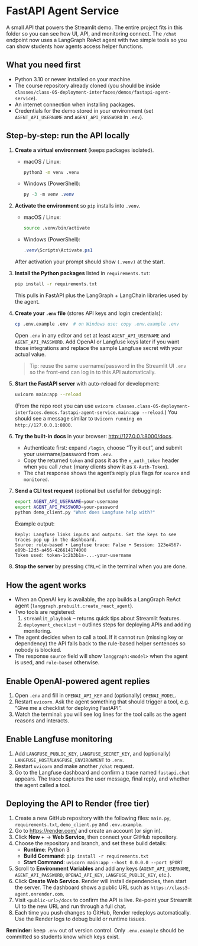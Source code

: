 # FastAPI Agent Service

A small API that powers the Streamlit demo. The entire project fits in this folder so you can see how UI, API, and monitoring connect. The `/chat` endpoint now uses a LangGraph ReAct agent with two simple tools so you can show students how agents access helper functions.

## What you need first

- Python 3.10 or newer installed on your machine.
- The course repository already cloned (you should be inside `classes/class-05-deployment-interfaces/demos/fastapi-agent-service`).
- An internet connection when installing packages.
- Credentials for the demo stored in your environment (set `AGENT_API_USERNAME` and `AGENT_API_PASSWORD` in `.env`).

## Step-by-step: run the API locally

1. **Create a virtual environment** (keeps packages isolated).
   - macOS / Linux:
     ```bash
     python3 -m venv .venv
     ```
   - Windows (PowerShell):
     ```powershell
     py -3 -m venv .venv
     ```

2. **Activate the environment** so `pip` installs into `.venv`.
   - macOS / Linux:
     ```bash
     source .venv/bin/activate
     ```
   - Windows (PowerShell):
     ```powershell
     .venv\Scripts\Activate.ps1
     ```
   After activation your prompt should show `(.venv)` at the start.

3. **Install the Python packages** listed in `requirements.txt`:
   ```bash
   pip install -r requirements.txt
   ```
   This pulls in FastAPI plus the LangGraph + LangChain libraries used by the agent.

4. **Create your `.env` file** (stores API keys and login credentials):
   ```bash
   cp .env.example .env  # on Windows use: copy .env.example .env
   ```
   Open `.env` in any editor and set at least `AGENT_API_USERNAME` and `AGENT_API_PASSWORD`. Add OpenAI or Langfuse keys later if you want those integrations and replace the sample Langfuse secret with your actual value.
   > Tip: reuse the same username/password in the Streamlit UI `.env` so the front-end can log in to this API automatically.

5. **Start the FastAPI server** with auto-reload for development:
   ```bash
   uvicorn main:app --reload
   ```
   (From the repo root you can use `uvicorn classes.class-05-deployment-interfaces.demos.fastapi-agent-service.main:app --reload`.)
   You should see a message similar to `Uvicorn running on http://127.0.0.1:8000`.

6. **Try the built-in docs** in your browser: http://127.0.0.1:8000/docs.
   - Authenticate first: expand `/login`, choose “Try it out”, and submit your username/password from `.env`.
   - Copy the returned `token` and pass it as the `x_auth_token` header when you call `/chat` (many clients show it as `X-Auth-Token`).
   - The chat response shows the agent’s reply plus flags for `source` and `monitored`.

7. **Send a CLI test request** (optional but useful for debugging):
   ```bash
   export AGENT_API_USERNAME=your-username
   export AGENT_API_PASSWORD=your-password
   python demo_client.py "What does Langfuse help with?"
   ```
   Example output:
   ```
   Reply: Langfuse links inputs and outputs. Set the keys to see traces pop up in the dashboard.
   Source: rule-based • Langfuse trace: False • Session: 123e4567-e89b-12d3-a456-426614174000
   Token used: token-1c2b3b1a-...-your-username
   ```

8. **Stop the server** by pressing `CTRL+C` in the terminal when you are done.

## How the agent works

- When an OpenAI key is available, the app builds a LangGraph ReAct agent (`langgraph.prebuilt.create_react_agent`).
- Two tools are registered:
  1. `streamlit_playbook` – returns quick tips about Streamlit features.
  2. `deployment_checklist` – outlines steps for deploying APIs and adding monitoring.
- The agent decides when to call a tool. If it cannot run (missing key or dependency) the API falls back to the rule-based helper sentences so nobody is blocked.
- The response `source` field will show `langgraph:<model>` when the agent is used, and `rule-based` otherwise.

## Enable OpenAI-powered agent replies

1. Open `.env` and fill in `OPENAI_API_KEY` and (optionally) `OPENAI_MODEL`.
2. Restart `uvicorn`. Ask the agent something that should trigger a tool, e.g. “Give me a checklist for deploying FastAPI”.
3. Watch the terminal: you will see log lines for the tool calls as the agent reasons and interacts.

## Enable Langfuse monitoring

1. Add `LANGFUSE_PUBLIC_KEY`, `LANGFUSE_SECRET_KEY`, and (optionally) `LANGFUSE_HOST`/`LANGFUSE_ENVIRONMENT` to `.env`.
2. Restart `uvicorn` and make another `/chat` request.
3. Go to the Langfuse dashboard and confirm a trace named `fastapi.chat` appears. The trace captures the user message, final reply, and whether the agent called a tool.

## Deploying the API to Render (free tier)

1. Create a new GitHub repository with the following files: `main.py`, `requirements.txt`, `demo_client.py` and `.env.example`.
2. Go to https://render.com/ and create an account (or sign in).
3. Click **New +** → **Web Service**, then connect your GitHub repository.
4. Choose the repository and branch, and set these build details:
   - **Runtime**: Python 3
   - **Build Command**: `pip install -r requirements.txt`
   - **Start Command**: `uvicorn main:app --host 0.0.0.0 --port $PORT`
5. Scroll to **Environment Variables** and add any keys (`AGENT_API_USERNAME`, `AGENT_API_PASSWORD`, `OPENAI_API_KEY`, `LANGFUSE_PUBLIC_KEY`, etc.).
6. Click **Create Web Service**. Render will install dependencies, then start the server. The dashboard shows a public URL such as `https://class5-agent.onrender.com`.
7. Visit `<public-url>/docs` to confirm the API is live. Re-point your Streamlit UI to the new URL and run through a full chat.
8. Each time you push changes to GitHub, Render redeploys automatically. Use the Render logs to debug build or runtime issues.

**Reminder:** keep `.env` out of version control. Only `.env.example` should be committed so students know which keys exist.
